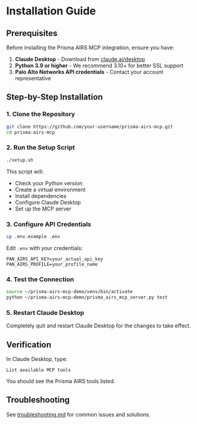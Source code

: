 # Installation Guide

## Prerequisites

Before installing the Prisma AIRS MCP integration, ensure you have:

1. **Claude Desktop** - Download from [claude.ai/desktop](https://claude.ai/desktop)
2. **Python 3.9 or higher** - We recommend 3.10+ for better SSL support
3. **Palo Alto Networks API credentials** - Contact your account representative

## Step-by-Step Installation

### 1. Clone the Repository

```bash
git clone https://github.com/your-username/prisma-airs-mcp.git
cd prisma-airs-mcp
```

### 2. Run the Setup Script

```bash
./setup.sh
```

This script will:
- Check your Python version
- Create a virtual environment
- Install dependencies
- Configure Claude Desktop
- Set up the MCP server

### 3. Configure API Credentials

```bash
cp .env.example .env
```

Edit `.env` with your credentials:
```
PAN_AIRS_API_KEY=your_actual_api_key
PAN_AIRS_PROFILE=your_profile_name
```

### 4. Test the Connection

```bash
source ~/prisma-airs-mcp-demo/venv/bin/activate
python ~/prisma-airs-mcp-demo/prisma_airs_mcp_server.py test
```

### 5. Restart Claude Desktop

Completely quit and restart Claude Desktop for the changes to take effect.

## Verification

In Claude Desktop, type:
```
List available MCP tools
```

You should see the Prisma AIRS tools listed.

## Troubleshooting

See [troubleshooting.md](troubleshooting.md) for common issues and solutions.
